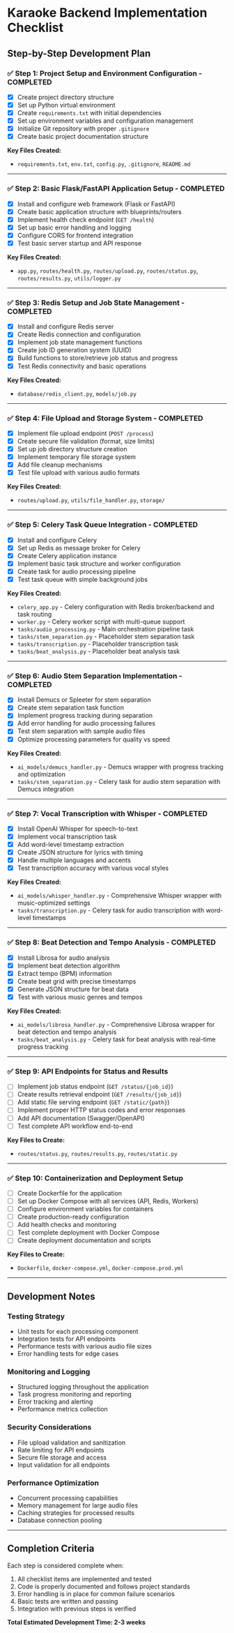 # Karaoke Backend Implementation Checklist

## Step-by-Step Development Plan

### ✅ Step 1: Project Setup and Environment Configuration - COMPLETED
- [x] Create project directory structure
- [x] Set up Python virtual environment
- [x] Create `requirements.txt` with initial dependencies
- [x] Set up environment variables and configuration management
- [x] Initialize Git repository with proper `.gitignore`
- [x] Create basic project documentation structure

**Key Files Created:**
- `requirements.txt`, `env.txt`, `config.py`, `.gitignore`, `README.md`

---

### ✅ Step 2: Basic Flask/FastAPI Application Setup - COMPLETED
- [x] Install and configure web framework (Flask or FastAPI)
- [x] Create basic application structure with blueprints/routers
- [x] Implement health check endpoint (`GET /health`)
- [x] Set up basic error handling and logging
- [x] Configure CORS for frontend integration
- [x] Test basic server startup and API response

**Key Files Created:**
- `app.py`, `routes/health.py`, `routes/upload.py`, `routes/status.py`, `routes/results.py`, `utils/logger.py`

---

### ✅ Step 3: Redis Setup and Job State Management - COMPLETED
- [x] Install and configure Redis server
- [x] Create Redis connection and configuration
- [x] Implement job state management functions
- [x] Create job ID generation system (UUID)
- [x] Build functions to store/retrieve job status and progress
- [x] Test Redis connectivity and basic operations

**Key Files Created:**
- `database/redis_client.py`, `models/job.py`

---

### ✅ Step 4: File Upload and Storage System - COMPLETED
- [x] Implement file upload endpoint (`POST /process`)
- [x] Create secure file validation (format, size limits)
- [x] Set up job directory structure creation
- [x] Implement temporary file storage system
- [x] Add file cleanup mechanisms
- [x] Test file upload with various audio formats

**Key Files Created:**
- `routes/upload.py`, `utils/file_handler.py`, `storage/`

---

### ✅ Step 5: Celery Task Queue Integration - COMPLETED
- [x] Install and configure Celery
- [x] Set up Redis as message broker for Celery
- [x] Create Celery application instance
- [x] Implement basic task structure and worker configuration
- [x] Create task for audio processing pipeline
- [x] Test task queue with simple background jobs

**Key Files Created:**
- `celery_app.py` - Celery configuration with Redis broker/backend and task routing
- `worker.py` - Celery worker script with multi-queue support
- `tasks/audio_processing.py` - Main orchestration pipeline task
- `tasks/stem_separation.py` - Placeholder stem separation task  
- `tasks/transcription.py` - Placeholder transcription task
- `tasks/beat_analysis.py` - Placeholder beat analysis task

---

### ✅ Step 6: Audio Stem Separation Implementation - COMPLETED
- [x] Install Demucs or Spleeter for stem separation
- [x] Create stem separation task function
- [x] Implement progress tracking during separation
- [x] Add error handling for audio processing failures
- [x] Test stem separation with sample audio files
- [x] Optimize processing parameters for quality vs speed

**Key Files Created:**
- `ai_models/demucs_handler.py` - Demucs wrapper with progress tracking and optimization
- `tasks/stem_separation.py` - Celery task for audio stem separation with Demucs integration

---

### ✅ Step 7: Vocal Transcription with Whisper - COMPLETED
- [x] Install OpenAI Whisper for speech-to-text
- [x] Implement vocal transcription task
- [x] Add word-level timestamp extraction
- [x] Create JSON structure for lyrics with timing
- [x] Handle multiple languages and accents
- [x] Test transcription accuracy with various vocal styles

**Key Files Created:**
- `ai_models/whisper_handler.py` - Comprehensive Whisper wrapper with music-optimized settings
- `tasks/transcription.py` - Celery task for audio transcription with word-level timestamps

---

### ✅ Step 8: Beat Detection and Tempo Analysis - COMPLETED
- [x] Install Librosa for audio analysis
- [x] Implement beat detection algorithm
- [x] Extract tempo (BPM) information
- [x] Create beat grid with precise timestamps
- [x] Generate JSON structure for beat data
- [x] Test with various music genres and tempos

**Key Files Created:**
- `ai_models/librosa_handler.py` - Comprehensive Librosa wrapper for beat detection and tempo analysis
- `tasks/beat_analysis.py` - Celery task for beat analysis with real-time progress tracking

---

### ✅ Step 9: API Endpoints for Status and Results
- [ ] Implement job status endpoint (`GET /status/{job_id}`)
- [ ] Create results retrieval endpoint (`GET /results/{job_id}`)
- [ ] Add static file serving endpoint (`GET /static/{path}`)
- [ ] Implement proper HTTP status codes and error responses
- [ ] Add API documentation (Swagger/OpenAPI)
- [ ] Test complete API workflow end-to-end

**Key Files to Create:**
- `routes/status.py`, `routes/results.py`, `routes/static.py`

---

### ✅ Step 10: Containerization and Deployment Setup
- [ ] Create Dockerfile for the application
- [ ] Set up Docker Compose with all services (API, Redis, Workers)
- [ ] Configure environment variables for containers
- [ ] Create production-ready configuration
- [ ] Add health checks and monitoring
- [ ] Test complete deployment with Docker Compose
- [ ] Create deployment documentation and scripts

**Key Files to Create:**
- `Dockerfile`, `docker-compose.yml`, `docker-compose.prod.yml`

---

## Development Notes

### Testing Strategy
- Unit tests for each processing component
- Integration tests for API endpoints
- Performance tests with various audio file sizes
- Error handling tests for edge cases

### Monitoring and Logging
- Structured logging throughout the application
- Task progress monitoring and reporting
- Error tracking and alerting
- Performance metrics collection

### Security Considerations
- File upload validation and sanitization
- Rate limiting for API endpoints
- Secure file storage and access
- Input validation for all endpoints

### Performance Optimization
- Concurrent processing capabilities
- Memory management for large audio files
- Caching strategies for processed results
- Database connection pooling

---

## Completion Criteria

Each step is considered complete when:
1. All checklist items are implemented and tested
2. Code is properly documented and follows project standards
3. Error handling is in place for common failure scenarios
4. Basic tests are written and passing
5. Integration with previous steps is verified

**Total Estimated Development Time: 2-3 weeks** 